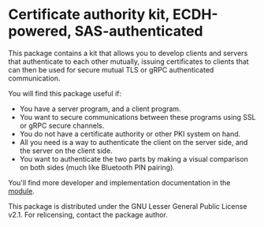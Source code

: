 # Certificate authority kit, ECDH-powered, SAS-authenticated

This package contains a kit that allows you to develop clients and servers
that authenticate to each other mutually, issuing certificates to clients that
can then be used for secure mutual TLS or gRPC authenticated communication.

You will find this package useful if:

* You have a server program, and a client program.
* You want to secure communications between these programs using SSL
  or gRPC secure channels.
* You do not have a certificate authority or other PKI system on hand.
* All you need is a way to authenticate the client on the server side,
  and the server on the client side.
* You want to authenticate the two parts by making a visual comparison
  on both sides (much like Bluetooth PIN pairing).

You'll find more developer and implementation documentation in the
[module](https://github.com/Rudd-O/cakes/blob/master/src/cakes/__init__.py).

This package is distributed under the GNU Lesser General Public License v2.1.
For relicensing, contact the package author.
